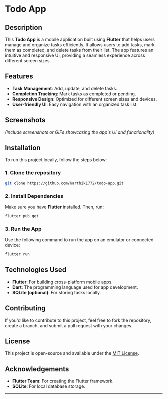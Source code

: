 # Todo App

## Description

This **Todo App** is a mobile application built using **Flutter** that helps users manage and organize tasks efficiently. It allows users to add tasks, mark them as completed, and delete tasks from their list. The app features an intuitive and responsive UI, providing a seamless experience across different screen sizes.

## Features

- **Task Management**: Add, update, and delete tasks.
- **Completion Tracking**: Mark tasks as completed or pending.
- **Responsive Design**: Optimized for different screen sizes and devices.
- **User-friendly UI**: Easy navigation with an organized task list.

## Screenshots

*(Include screenshots or GIFs showcasing the app's UI and functionality)*

## Installation

To run this project locally, follow the steps below:

### 1. Clone the repository
```bash
git clone https://github.com/Karthik1772/todo-app.git
```

### 2. Install Dependencies
Make sure you have **Flutter** installed. Then, run:
```bash
flutter pub get
```

### 3. Run the App
Use the following command to run the app on an emulator or connected device:
```bash
flutter run
```

## Technologies Used

- **Flutter**: For building cross-platform mobile apps.
- **Dart**: The programming language used for app development.
- **SQLite (optional)**: For storing tasks locally.

## Contributing

If you'd like to contribute to this project, feel free to fork the repository, create a branch, and submit a pull request with your changes.

## License

This project is open-source and available under the [MIT License](LICENSE).

## Acknowledgements

- **Flutter Team**: For creating the Flutter framework.
- **SQLite**: For local database storage.

---

